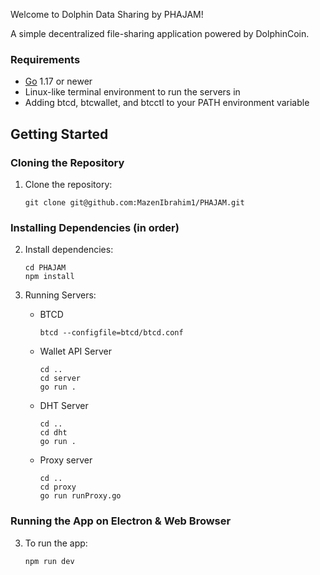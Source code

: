 Welcome to Dolphin Data Sharing by PHAJAM!

A simple decentralized file-sharing application powered by DolphinCoin.

### Requirements

- [Go](http://golang.org) 1.17 or newer
- Linux-like terminal environment to run the servers in
- Adding btcd, btcwallet, and btcctl to your PATH environment variable

## Getting Started

### Cloning the Repository

1. Clone the repository:
   ```
   git clone git@github.com:MazenIbrahim1/PHAJAM.git
   ```

### Installing Dependencies (in order)

2. Install dependencies:

   ```
   cd PHAJAM
   npm install
   ```

3. Running Servers:
   - BTCD
     ```
     btcd --configfile=btcd/btcd.conf
     ```
   - Wallet API Server
     ```
     cd ..
     cd server
     go run .
     ```
   - DHT Server
     ```
     cd ..
     cd dht
     go run .
     ```
   - Proxy server
     ```
     cd ..
     cd proxy
     go run runProxy.go
     ```

### Running the App on Electron & Web Browser

3. To run the app:
   ```
   npm run dev
   ```
